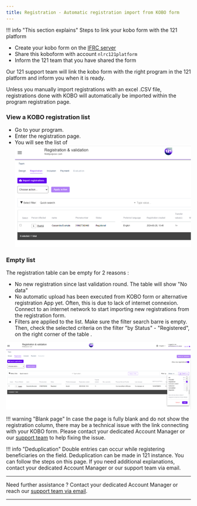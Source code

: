 ```yaml
---
title: Registration - Automatic registration import from KOBO form
---
```


!!! info "This section explains"
    Steps to link your kobo form with the 121 platform

-   Create your kobo form on the [IFRC server](https://kobo.ifrc.org/)
-   Share this koboform with account `nlrc121platform`
-   Inform the 121 team that you have shared the form

Our 121 support team will link the kobo form with the right program in the 121 platform and inform you when it is ready.

Unless you manually import registrations with an excel .CSV file, registrations done with KOBO will automatically be imported within the program registration page.


### **View a KOBO registration list**

- Go to your program.
- Enter the registration page.
- You will see the list of 
![Import Registration button](../assets/img/RegistrationImportFile.png)


### **Empty list**

The registration table can be empty for 2 reasons :

- No new registration since last validation round. The table will show "No data"
- No automatic upload has been executed from KOBO form or alternative registration App yet. Often, this is due to lack of internet connexion. Connect to an internet network to start importing new registrations from the registration form.
- Filters are applied to the list. Make sure the filter search barre is empty. Then, check the selected criteria on the filter "by Status" - "Registered", on the right corner of the table .


![Filter Status Registered](../assets/img/FilterFunctionStatusSearch.PNG)


!!! warning "Blank page"
    In case the page is fully blank and do not show the registration column, there may be a technical issue with the link connecting with your KOBO form.
    Please contact your dedicated Account Manager or our <a href="mailto:support@121.global">support team</a> to help fixing the issue.




!!! info "Deduplication"
    Double entries can occur while registering beneficiaries on the field. Deduplication can be made in 121 instance. You can follow the steps on this page. 
    If you need additional explanations, contact your dedicated Account Manager or our support team via email.

___
Need further assistance ? Contact your dedicated Account Manager or reach our <a href="mailto:support@121.global">support team via email</a>.
___
